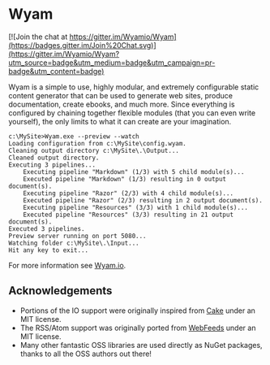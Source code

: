 # Wyam

[![Join the chat at https://gitter.im/Wyamio/Wyam](https://badges.gitter.im/Join%20Chat.svg)](https://gitter.im/Wyamio/Wyam?utm_source=badge&utm_medium=badge&utm_campaign=pr-badge&utm_content=badge)

Wyam is a simple to use, highly modular, and extremely configurable static content generator that can be used to generate web sites, produce documentation, create ebooks, and much more. Since everything is configured by chaining together flexible modules (that you can even write yourself), the only limits to what it can create are your imagination.

```
c:\MySite>Wyam.exe --preview --watch
Loading configuration from c:\MySite\config.wyam.
Cleaning output directory c:\MySite\.\Output...
Cleaned output directory.
Executing 3 pipelines...
    Executing pipeline "Markdown" (1/3) with 5 child module(s)...
    Executed pipeline "Markdown" (1/3) resulting in 0 output document(s).
    Executing pipeline "Razor" (2/3) with 4 child module(s)...
    Executed pipeline "Razor" (2/3) resulting in 2 output document(s).
    Executing pipeline "Resources" (3/3) with 1 child module(s)...
    Executed pipeline "Resources" (3/3) resulting in 21 output document(s).
Executed 3 pipelines.
Preview server running on port 5080...
Watching folder c:\MySite\.\Input...
Hit any key to exit...	
```

For more information see [Wyam.io](http://wyam.io).

## Acknowledgements

* Portions of the IO support were originally inspired from [Cake](http://cakebuild.net) under an MIT license.
* The RSS/Atom support was originally ported from [WebFeeds](https://github.com/mckamey/web-feeds.net) under an MIT license.
* Many other fantastic OSS libraries are used directly as NuGet packages, thanks to all the OSS authors out there!

